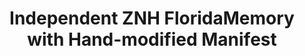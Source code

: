 ---
layout: manifest
title: Independent ZNH FloridaMemory with Hand-modified Manifest
manifest_name: independent-znh-floridamemory-with-hand-modified-manifest

---